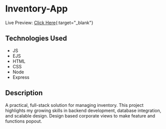# Inventory-App
Live Preview: [Click Here](https://inventory-app-pa84.onrender.com){:target="_blank"}

## Technologies Used

* JS
* EJS
* HTML
* CSS
* Node
* Express

## Description
A practical, full-stack solution for managing inventory. This project highlights my growing skills in backend development, database integration, and scalable design. Design based corporate views to make feature and functions popout.
